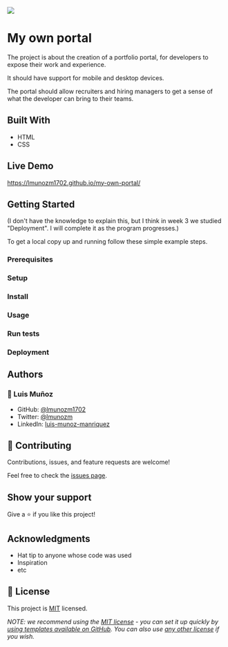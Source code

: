 ![](https://img.shields.io/badge/Microverse-blueviolet)

# My own portal

The project is about the creation of a portfolio portal, for developers to expose their work and experience.

It should have support for mobile and desktop devices.

The portal should allow recruiters and hiring managers to get a sense of what the developer can bring to their teams.

## Built With

- HTML
- CSS

## Live Demo

https://lmunozm1702.github.io/my-own-portal/

## Getting Started

(I don't have the knowledge to explain this, but I think in week 3 we studied "Deployment". I will complete it as the program progresses.)

To get a local copy up and running follow these simple example steps.

### Prerequisites

### Setup

### Install

### Usage

### Run tests

### Deployment

## Authors

### 👤 Luis Muñoz

- GitHub: [@lmunozm1702](https://github.com/lmunozm1702)
- Twitter: [@lmunozm](https://twitter.com/lmunozm)
- LinkedIn: [luis-munoz-manriquez](https://www.linkedin.com/in/luis-munoz-manriquez)

## 🤝 Contributing

Contributions, issues, and feature requests are welcome!

Feel free to check the [issues page](../../issues/).

## Show your support

Give a ⭐️ if you like this project!

## Acknowledgments

- Hat tip to anyone whose code was used
- Inspiration
- etc

## 📝 License

This project is [MIT](./LICENSE) licensed.

_NOTE: we recommend using the [MIT license](https://choosealicense.com/licenses/mit/) - you can set it up quickly by [using templates available on GitHub](https://docs.github.com/en/communities/setting-up-your-project-for-healthy-contributions/adding-a-license-to-a-repository). You can also use [any other license](https://choosealicense.com/licenses/) if you wish._
